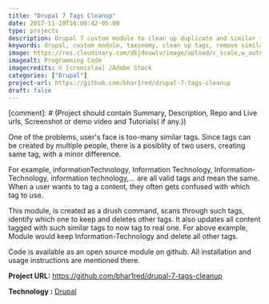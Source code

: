 ```yaml
---
title: "Drupal 7 Tags Cleanup"
date: 2017-11-10T16:00:42-05:00
type: projects
description: Drupal 7 custom module to clean up duplicate and similar tags.  
keywords: drupal, custom module, taxonomy, clean up tags, remove similar taxonomy, website, web development
image: https://res.cloudinary.com/dkjdeuwlv/image/upload/c_scale,w_auto,q_auto,f_auto/v1541969158/bargavkondapu.com/projects/code-preview.jpg
imagealt: Programming Code
imagecredits: © [cronislaw] /Adobe Stock
categories: ["Drupal"]
project-url: https://github.com/bhar1red/drupal-7-tags-cleanup
draft: false
---
```


[comment]: # (Project should contain Summary, Description, Repo and Live urls, Screenshot or demo video and Tutorials( if any.))

One of the problems, user's face is too-many similar tags. Since tags can be created by multiple people, there is a posiblity of two users, creating same tag, with a minor difference.

For example, informationTechnology, Information Technology, Information-Technology, information technology,... are all valid tags and mean the same. When a user wants to tag a content, they often gets confused with which tag to use.

This module, is created as a drush command, scans through such tags, identify which one to keep and deletes other tags. It also updates all content tagged with such similar tags to now tag to real one. For above example, Module would keep Information-Technology and delete all other tags.

Code is available as an open source module on github. All installation and usage instructions are mentioned there.


**Project URL:** https://github.com/bhar1red/drupal-7-tags-cleanup

**Technology :**  [Drupal](https://www.drupal.org/)
